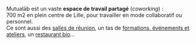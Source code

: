 Mutualāb est un vaste **espace de travail partagé** (_coworking_) :  
700 m2 en plein centre de Lille, pour travailler en mode collaboratif ou personnel.  
Ce sont aussi des [salles de réunion](http://www.mutualab.org/location-de-salles-de-reunion/ "Location de salles de réunion"), 
un tas de [formations, événements et ateliers](http://www.mutualab.org/agenda), 
un [restaurant bio](http://www.bis2fly.com)…